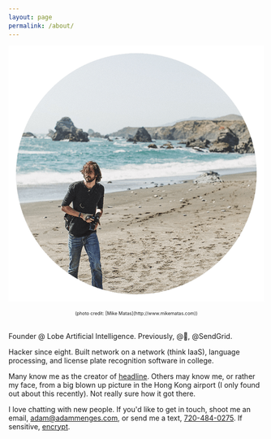 ```yaml
---
layout: page
permalink: /about/
---
```


![mike](/images/circle-mike-me.png)
<center><div style="font-size: 9px">(photo credit: [Mike Matas](http://www.mikematas.com))</div></center>

<br />

Founder @ Lobe Artificial Intelligence. Previously, @, @SendGrid.

Hacker since eight. Built network on a network (think IaaS), language processing, and license plate recognition software in college.

Many know me as the creator of [headline](http://headline.adammenges.com). Others may know me, or rather my face, from a big blown up picture in the Hong Kong airport (I only found out about this recently). Not really sure how it got there.

I love chatting with new people. If you'd like to get in touch, shoot me an email, <adam@adammenges.com>, or send me a text, [720-484-0275](sms:720-484-0275). If sensitive, [encrypt](https://keybase.io/adammenges).
